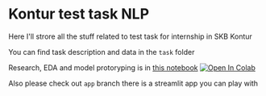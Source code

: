 # Kontur test task NLP

Here I'll strore all the stuff related to test task for internship in SKB Kontur 

You can find task description and data in the `task` folder

Research, EDA and model protoryping is in [this notebook](/konmyp.ipynb) [![Open In Colab](https://colab.research.google.com/assets/colab-badge.svg)](https://colab.research.google.com/drive/1U3I90FC8HxhC4JxAAwQH4v4uzJOT5xMm?usp=sharing)

Also please check out `app` branch there is a streamlit app you can play with
